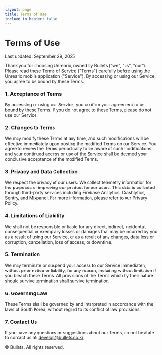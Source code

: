 ```yaml
---
layout: page
title: Terms of Use
include_in_header: false
---
```


# Terms of Use

Last updated: September 29, 2025

Thank you for choosing Unrearix, owned by Bullets ("we", "us", "our"). Please read these Terms of Service ("Terms") carefully before using the Unrearix mobile application ("Service"). By accessing or using our Service, you agree to be bound by these Terms.

### 1. Acceptance of Terms

By accessing or using our Service, you confirm your agreement to be bound by these Terms. If you do not agree to these Terms, please do not use our Service.

### 2. Changes to Terms

We may modify these Terms at any time, and such modifications will be effective immediately upon posting the modified Terms on our Service. You agree to review the Terms periodically to be aware of such modifications and your continued access or use of the Service shall be deemed your conclusive acceptance of the modified Terms.

### 3. Privacy and Data Collection

We respect the privacy of our users. We collect telemetry information for the purposes of improving our product for our users. This data is collected through third-party services including Firebase Analytics, Crashlytics, Sentry, and Mixpanel. For more information, please refer to our Privacy Policy.

### 4. Limitations of Liability

We shall not be responsible or liable for any direct, indirect, incidental, consequential or exemplary losses or damages that may be incurred by you as a result of using our Service, or as a result of any changes, data loss or corruption, cancellation, loss of access, or downtime.

### 5. Termination

We may terminate or suspend your access to our Service immediately, without prior notice or liability, for any reason, including without limitation if you breach these Terms. All provisions of the Terms which by their nature should survive termination shall survive termination.

### 6. Governing Law

These Terms shall be governed by and interpreted in accordance with the laws of South Korea, without regard to its conflict of law provisions.

### 7. Contact Us

If you have any questions or suggestions about our Terms, do not hesitate to contact us at: develop@bullets.co.kr

© Bullets. All rights reserved.

